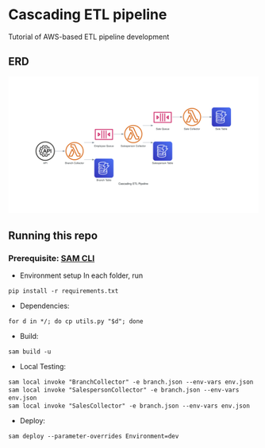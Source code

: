 # Cascading ETL pipeline
Tutorial of AWS-based ETL pipeline development

## ERD
![](./cascading_etl_pipeline.png)

## Running this repo
### Prerequisite: [SAM CLI](https://docs.aws.amazon.com/serverless-application-model/latest/developerguide/install-sam-cli.html)

- Environment setup
In each folder, run
```
pip install -r requirements.txt
```

- Dependencies:
```
for d in */; do cp utils.py "$d"; done
```

- Build:
```
sam build -u
```
- Local Testing:
```
sam local invoke "BranchCollector" -e branch.json --env-vars env.json
sam local invoke "SalespersonCollector" -e branch.json --env-vars env.json
sam local invoke "SalesCollector" -e branch.json --env-vars env.json
```
- Deploy:
```
sam deploy --parameter-overrides Environment=dev
```